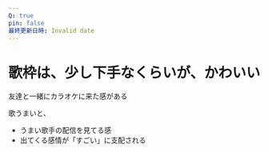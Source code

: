 ```yaml
---
Q: true
pin: false
最終更新日時: Invalid date
---
```

# 歌枠は、少し下手なくらいが、かわいい

友達と一緒にカラオケに来た感がある

歌うまいと、

- うまい歌手の配信を見てる感  
- 出てくる感情が「すごい」に支配される
